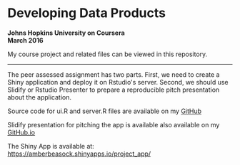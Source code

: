 # Developing Data Products
**Johns Hopkins University on Coursera**  
**March 2016**

My course project and related files can be viewed in this repository.

---------------------------------------------------------------------------------------------------------------------------------------

The peer assessed assignment has two parts. First, we need to create a Shiny application and deploy it on Rstudio's server. Second, we should use Slidify or Rstudio Presenter to prepare a reproducible pitch presentation about the application.

Source code for ui.R and server.R files are available on my [GitHub](https://github.com/abeasock/Developing_Data_Products-Coursera)

Slidify presentation for pitching the app is available also available on my [GitHub.io](https://abeasock.github.io)

The Shiny App is available at: https://amberbeasock.shinyapps.io/project_app/

